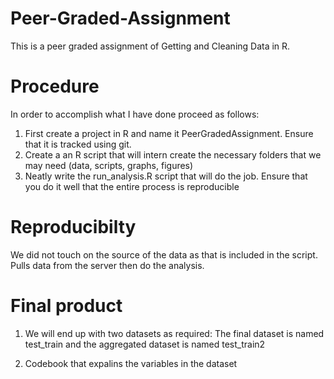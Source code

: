 # Peer-Graded-Assignment
This is a peer graded assignment of Getting and Cleaning Data in R. 

# Procedure 
In order to accomplish what I have done proceed as follows:

1. First create a project in R and name it PeerGradedAssignment. Ensure that it is tracked using git.
2. Create a an R script that will intern create the necessary folders that we may need (data, scripts, graphs, figures)
3. Neatly write the run_analysis.R script that will do the job. Ensure that you do it well that the entire process is reproducible

# Reproducibilty
We did not touch on the source of the data as that is included in the script. Pulls data from the server then do the analysis.

# Final product

1. We will end up with two datasets as required:
The final dataset is named test_train and the aggregated dataset is named test_train2

2. Codebook that expalins the variables in the dataset

